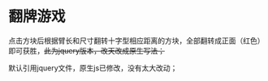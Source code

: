 # 翻牌游戏

点击方块后根据臂长和尺寸翻转十字型相应距离的方块，全部翻转成正面（红色）即可获胜，<s>此为jquery版本，改天改成原生写法；</s>

默认引用jquery文件，原生js已修改，没有太大改动；
